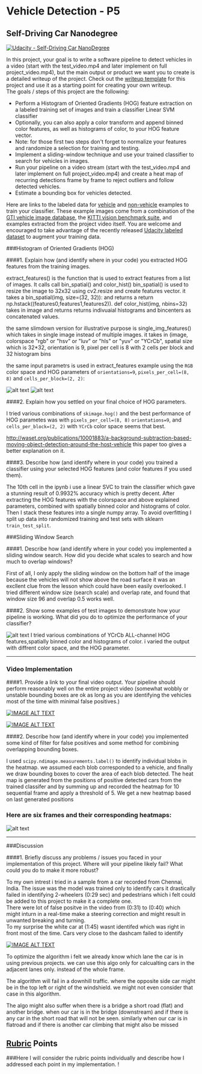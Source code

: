 # Vehicle Detection - P5
## Self-Driving Car Nanodegree

[![Udacity - Self-Driving Car NanoDegree](https://s3.amazonaws.com/udacity-sdc/github/shield-carnd.svg)](http://www.udacity.com/drive)


In this project, your goal is to write a software pipeline to detect vehicles in a video (start with the test_video.mp4 and later implement on full project_video.mp4), but the main output or product we want you to create is a detailed writeup of the project.  Check out the [writeup template](https://github.com/udacity/CarND-Vehicle-Detection/blob/master/writeup_template.md) for this project and use it as a starting point for creating your own writeup.  
The goals / steps of this project are the following:

* Perform a Histogram of Oriented Gradients (HOG) feature extraction on a labeled training set of images and train a classifier Linear SVM classifier
* Optionally, you can also apply a color transform and append binned color features, as well as histograms of color, to your HOG feature vector. 
* Note: for those first two steps don't forget to normalize your features and randomize a selection for training and testing.
* Implement a sliding-window technique and use your trained classifier to search for vehicles in images.
* Run your pipeline on a video stream (start with the test_video.mp4 and later implement on full project_video.mp4) and create a heat map of recurring detections frame by frame to reject outliers and follow detected vehicles.
* Estimate a bounding box for vehicles detected.

Here are links to the labeled data for [vehicle](https://s3.amazonaws.com/udacity-sdc/Vehicle_Tracking/vehicles.zip) and [non-vehicle](https://s3.amazonaws.com/udacity-sdc/Vehicle_Tracking/non-vehicles.zip) examples to train your classifier.  These example images come from a combination of the [GTI vehicle image database](http://www.gti.ssr.upm.es/data/Vehicle_database.html), the [KITTI vision benchmark suite](http://www.cvlibs.net/datasets/kitti/), and examples extracted from the project video itself.   You are welcome and encouraged to take advantage of the recently released [Udacity labeled dataset](https://github.com/udacity/self-driving-car/tree/master/annotations) to augment your training data.  

[//]: # (Image References)
[image1]: ./output_images/car_hog.png
[image2]: ./output_images/notcar_hog.png
[image3]: ./output_images/box_overlays.png
[image4]: ./output_images/heatmap.png
[image5]: ./examples/bboxes_and_heat.png
[image6]: ./examples/labels_map.png
[image7]: ./examples/output_bboxes.png
[video1]: ./project_video.mp4

###Histogram of Oriented Gradients (HOG)

####1. Explain how (and identify where in your code) you extracted HOG features from the training images.

extract_features() is the function that is used to extract features from a list of images. It calls call bin_spatial() and color_hist()
bin_spatial() is used to resize the image to 32x32 using cv2.resize and create features vector. it takes a bin_spatial(img, size=(32, 32)): and returns a return np.hstack((features0,features1,features2)). def color_hist(img, nbins=32) takes in image and returns returns indivuaial histograms and bincenters as concatenated values. 

the same slimdown version for illustrative purpose is single_img_features() which takes in single image instead of multiple images. it takes in (image, colorspace "rgb" or "hsv" or "luv" or "hls" or "yuv" or "YCrCb", spatial size which is 32*32, orientation is 9, pixel per cell is 8 with 2 cells per block and 32 histogram bins 

the same input parametrs is used in extract_features example using the `RGB` color space and HOG parameters of `orientations=9`, `pixels_per_cell=(8, 8)` and `cells_per_block=(2, 2)`:

![alt text][image1]
![alt text][image2]

####2. Explain how you settled on your final choice of HOG parameters.

I tried various combinations of `skimage.hog()` and the best performance of HOG parametes was with `pixels_per_cell=(8, 8)`
 `orientations=9`,  and `cells_per_block=(2, 2)` with `YCrCb` color space seems that best. 
 
 http://waset.org/publications/10001883/a-background-subtraction-based-moving-object-detection-around-the-host-vehicle this paper too gives a better explanation on it.

####3. Describe how (and identify where in your code) you trained a classifier using your selected HOG features (and color features if you used them).

The 10th cell in the ipynb i use a linear SVC to train the classifier which gave a stunning result of 0.9932% accuracy which is pretty decent. After extracting the HOG features with the colorspace and above explained parameters, combined with spatially binned color and histograms of color. Then I stack these features into a single numpy array. To avoid overfitting I split up data into randomized training and test sets with sklearn `train_test_split`.

###Sliding Window Search

####1. Describe how (and identify where in your code) you implemented a sliding window search.  How did you decide what scales to search and how much to overlap windows?

First of all, I only apply the sliding window on the bottom half of the image because the vehicles will not show above the road surface it was an excllent clue from the lesson which could have been easily overlooked. I tried different window size (search scale) and overlap rate, and found that window size 96 and overlap 0.5 works well. 

####2. Show some examples of test images to demonstrate how your pipeline is working.  What did you do to optimize the performance of your classifier?

![alt text][image3]
I tried various combinations of YCrCb ALL-channel HOG features,spatially binned color and histograms of color. i varied the output with diffrent color space, and the HOG parameter.

---

### Video Implementation

####1. Provide a link to your final video output.  Your pipeline should perform reasonably well on the entire project video (somewhat wobbly or unstable bounding boxes are ok as long as you are identifying the vehicles most of the time with minimal false positives.)

[![IMAGE ALT TEXT](http://img.youtube.com/vi/43ia0BKZJjY/0.jpg)](https://www.youtube.com/watch?v=43ia0BKZJjY "Test Video ")

[![IMAGE ALT TEXT](http://img.youtube.com/vi/I0Uvo9OyVoc/0.jpg)](https://www.youtube.com/watch?v=I0Uvo9OyVoc "Result Video ")


####2. Describe how (and identify where in your code) you implemented some kind of filter for false positives and some method for combining overlapping bounding boxes.

I used `scipy.ndimage.measurements.label()` to identify individual blobs in the heatmap.  we assumed each blob corresponded to a vehicle, and finally we draw bounding boxes to cover the area of each blob detected. The heat map is generated from the positions of positive detected cars from the trained classifer and by summing up and recorded the heatmap for 10 sequential frame and apply a threshold of 5. We get a new heatmap based on last generated positions

### Here are six frames and their corresponding heatmaps:

![alt text][image4]

---

###Discussion

####1. Briefly discuss any problems / issues you faced in your implementation of this project.  Where will your pipeline likely fail?  What could you do to make it more robust?

To my own intrest i tried in a sample from a car recorded from Chennai, India. The issue was the model was trained only to identify cars it drastically failed in identifying 2-wheelers (0:29 sec) and pedestrians which i felt could be added to this project to make it a complete one. <br>
There were lot of false positve in the video from (0:31) to (0:40) which might inturn in a real-time make a steering correction and might result in unwanted breaking and turning. <br>
To my surprise the white car at (1:45) wasnt identifed which was right in front most of the time. Cars very close to the dashcam failed to identify <br>

[![IMAGE ALT TEXT](http://img.youtube.com/vi/ntggVyuKGsc/0.jpg)](https://www.youtube.com/watch?v=ntggVyuKGsc "Chennai Video ")

To optimize the algorithm i felt we already know which lane the car is in using previous projects. we can use this algo only for calcualting cars in the adjacent lanes only. instead of the whole frame. <br>

The algorithm will fail in a downhill traffic. where the opposite side car might be in the top left or right of the windshield. we might not even consider that case in this algorithm.<br>

The algo might also suffer when there is a bridge a short road (flat) and another bridge. when our car is in the bridge (downstream) and if there is any car in the short road that will not be seen. similarly when our car is in flatroad and if there is another car climbing that might also be missed <br>

## [Rubric](https://review.udacity.com/#!/rubrics/513/view) Points
###Here I will consider the rubric points individually and describe how I addressed each point in my implementation. !

